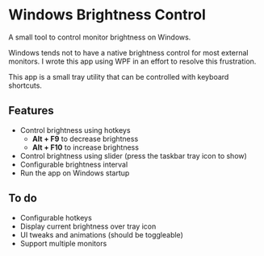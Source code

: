 # Windows Brightness Control
A small tool to control monitor brightness on Windows.

Windows tends not to have a native brightness control for most external monitors. I wrote this app using WPF in an effort to resolve this frustration.

This app is a small tray utility that can be controlled with keyboard shortcuts.

## Features
* Control brightness using hotkeys
  * __Alt + F9__ to decrease brightness
  * __Alt + F10__ to increase brightness
* Control brightness using slider (press the taskbar tray icon to show)
* Configurable brightness interval
* Run the app on Windows startup

## To do
* Configurable hotkeys
* Display current brightness over tray icon
* UI tweaks and animations (should be toggleable)
* Support multiple monitors
